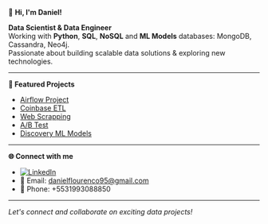 👋 **Hi, I'm Daniel!**

**Data Scientist & Data Engineer**  
Working with **Python**, **SQL**, **NoSQL** and **ML Models**
databases: MongoDB, Cassandra, Neo4j.  
Passionate about building scalable data solutions & exploring new technologies.

---

**🚀 Featured Projects**
- [Airflow Project](https://github.com/flourenco-daniel/airflow_project)
- [Coinbase ETL](https://github.com/flourenco-daniel/etl_jornada/)
- [Web Scrapping](https://github.com/flourenco-daniel/scraping_jornada)
- [A/B Test](https://github.com/flourenco-daniel/ab_testing)
- [Discovery ML Models](https://github.com/flourenco-daniel/ml_projects)

---

**🌐 Connect with me**

- [![LinkedIn](https://img.shields.io/badge/LinkedIn-blue?logo=linkedin&logoColor=white)]((https://www.linkedin.com/in/daniel-lourenco-data/))
- 📧 Email: danielflourenco95@gmail.com
- 📱 Phone: +5531993088850
---

*Let's connect and collaborate on exciting data projects!*
